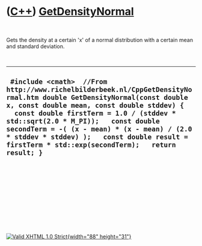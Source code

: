 



 

 

 

 

 

([C++](Cpp.htm)) [GetDensityNormal](CppGetDensityNormal.htm)
============================================================

 

Gets the density at a certain 'x' of a normal distribution with a
certain mean and standard deviation.

 

  ----------------------------------------------------------------------------------------------------------------------------------------------------------------------------------------------------------------------------------------------------------------------------------------------------------------------------------------------------------------------------------------------------------
  ` #include <cmath>  //From http://www.richelbilderbeek.nl/CppGetDensityNormal.htm double GetDensityNormal(const double x, const double mean, const double stddev) {   const double firstTerm = 1.0 / (stddev * std::sqrt(2.0 * M_PI));   const double secondTerm = -( (x - mean) * (x - mean) / (2.0 * stddev * stddev) );   const double result = firstTerm * std::exp(secondTerm);   return result; }`
  ----------------------------------------------------------------------------------------------------------------------------------------------------------------------------------------------------------------------------------------------------------------------------------------------------------------------------------------------------------------------------------------------------------

 

 

 

 

 





 

[![Valid XHTML 1.0 Strict](valid-xhtml10.png){width="88"
height="31"}](http://validator.w3.org/check?uri=referer)
